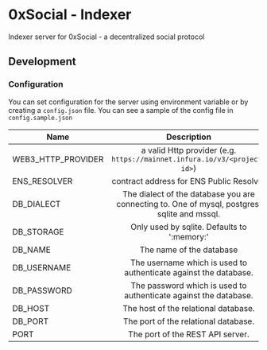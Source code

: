 # 0xSocial - Indexer

Indexer server for 0xSocial - a decentralized social protocol

## Development

### Configuration
You can set configuration for the server using environment variable or by creating a `config.json` file. You can see a sample of the config file in `config.sample.json`

| Name | Description |  
| ------------- |:-------------:| 
| WEB3_HTTP_PROVIDER | a valid Http provider (e.g. `https://mainnet.infura.io/v3/<project-id>`) |
| ENS_RESOLVER | contract address for ENS Public Resolver |
| DB_DIALECT | The dialect of the database you are connecting to. One of mysql, postgres, sqlite and mssql. |
| DB_STORAGE | Only used by sqlite. Defaults to ':memory:' |
| DB_NAME | The name of the database |
| DB_USERNAME | The username which is used to authenticate against the database. |
| DB_PASSWORD | The password which is used to authenticate against the database. |
| DB_HOST | The host of the relational database. |
| DB_PORT | The port of the relational database.|
| PORT | The port of the REST API server.|


